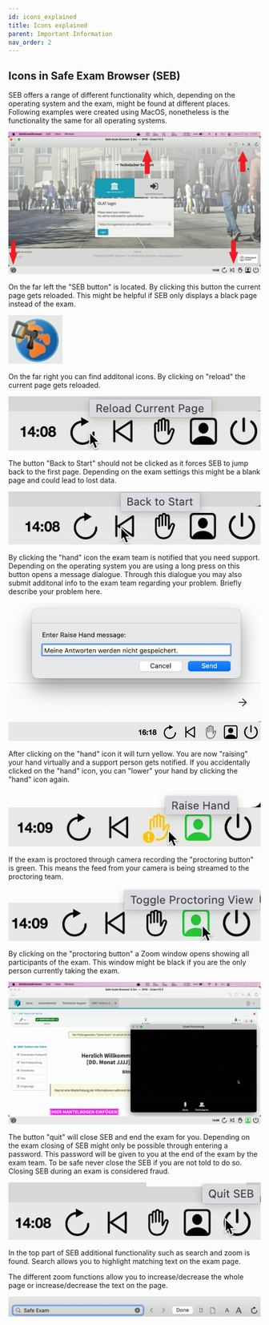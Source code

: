 ```yaml
---
id: icons_explained
title: Icons explained
parent: Important Information
nav_order: 2
---
```


## Icons in Safe Exam Browser (SEB)
SEB offers a range of different functionality which, depending on the operating system and the exam, might be found at different places. Following examples were created using MacOS, nonetheless is the functionality the same for all operating systems.

[![icons-overview](assets/pictures/icons_explained/icons_overview.jpg)](assets/pictures/icons_explained/icons_overview.jpg)

On the far left the "SEB button" is located. By clicking this button the current page gets reloaded. This might be helpful if SEB only displays a black page instead of the exam.

[![icons-sebbutton](assets/pictures/icons_explained/icons_sebbutton.jpg)](assets/pictures/icons_explained/icons_sebbutton.jpg)

On the far right you can find additonal icons. By clicking on "reload" the current page gets reloaded.

[![icons-reload](assets/pictures/icons_explained/icons_reload.jpg)](assets/pictures/icons_explained/icons_reload.jpg)

The button "Back to Start" should not be clicked as it forces SEB to jump back to the first page. Depending on the exam settings this might be a blank page and could lead to lost data.

[![icons-back](assets/pictures/icons_explained/icons_back.jpg)](assets/pictures/icons_explained/icons_back.jpg)

By clicking the "hand" icon the exam team is notified that you need support. Depending on the operating system you are using a long press on this button opens a message dialogue. Through this dialogue you may also submit additonal info to the exam team regarding your problem. Briefly describe your problem here.

[![icons-hand-01](assets/pictures/icons_explained/icons_hand_01.jpg)](assets/pictures/icons_explained/icons_hand_01.jpg)

After clicking on the "hand" icon it will turn yellow. You are now "raising" your hand virtually and a support person gets notified. If you accidentally clicked on the "hand" icon, you can "lower" your hand by clicking the "hand" icon again.

[![icons-hand-02](assets/pictures/icons_explained/icons_hand_02.jpg)](assets/pictures/icons_explained/icons_hand_02.jpg)

If the exam is proctored through camera recording the "proctoring button" is green. This means the feed from your camera is being streamed to the proctoring team.

[![icons-proctoring-01](assets/pictures/icons_explained/icons_proctoring_01.jpg)](assets/pictures/icons_explained/icons_proctoring_01.jpg)

By clicking on the "proctoring button" a Zoom window opens showing all participants of the exam. This window might be black if you are the only person currently taking the exam.

[![icons-proctoring-02](assets/pictures/icons_explained/icons_proctoring_02.jpg)](assets/pictures/icons_explained/icons_proctoring_02.jpg)

The button "quit" will close SEB and end the exam for you. Depending on the exam closing of SEB might only be possible through entering a password. This password will be given to you at the end of the exam by the exam team. To be safe never close the SEB if you are not told to do so. Closing SEB during an exam is considered fraud.

[![icons-icons_quit](assets/pictures/icons_explained/icons_quit.jpg)](assets/pictures/icons_explained/icons_quit.jpg)

In the top part of SEB additional functionality such as search and zoom is found. Search allows you to highlight matching text on the exam page.

The different zoom functions allow you to increase/decrease the whole page or increase/decrease the text on the page.

[![icons-search-zoom](assets/pictures/icons_explained/icons_search_zoom.jpg)](assets/pictures/icons_explained/icons_search_zoom.jpg)